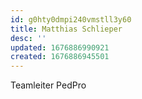```yaml
---
id: g0hty0dmpi240vmstll3y60
title: Matthias Schlieper
desc: ''
updated: 1676886990921
created: 1676886945501
---
```

Teamleiter PedPro
